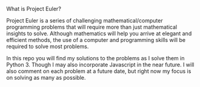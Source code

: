What is Project Euler?

Project Euler is a series of challenging mathematical/computer programming problems that will require 
more than just mathematical insights to solve. Although mathematics will help you arrive at elegant 
and efficient methods, the use of a computer and programming skills will be required to solve most problems.

In this repo you will find my solutions to the problems as I solve them in Python 3. Though I may also 
incorporate Javascript in the near future. I will also comment on each problem at a future date,
but right now my focus is on solving as many as possible.
